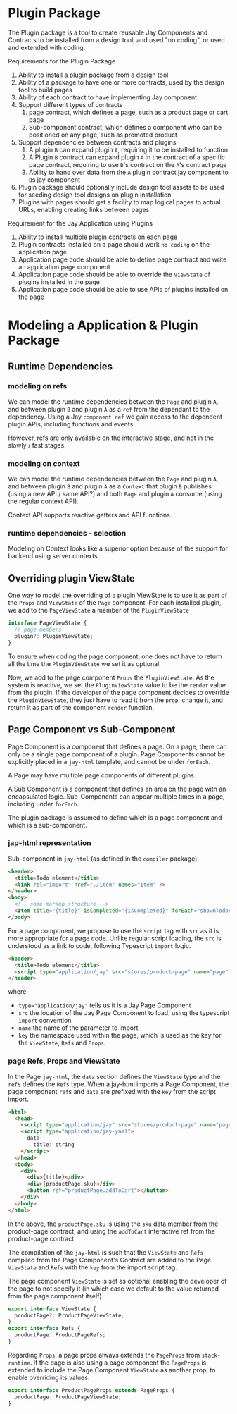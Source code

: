 # Plugin Package

The Plugin package is a tool to create reusable Jay Components and Contracts to be installed
from a design tool, and used "no coding", or used and extended with coding.

Requirements for the Plugin Package

1. Ability to install a plugin package from a design tool
2. Ability of a package to have one or more contracts, used by the design tool to build pages
3. Ability of each contract to have implementing Jay component
4. Support different types of contracts
   1. page contract, which defines a page, such as a product page or cart page
   2. Sub-component contract, which defines a component who can be positioned on any page, such as promoted product
5. Support dependencies between contracts and plugins
   1. A plugin `B` can expand plugin `A`, requiring it to be installed to function
   2. A Plugin `B` contract can expand plugin `A` in the contract of a specific page contract,
      requiring to use `B`'s contract on the `A`'s contract page
   3. Ability to hand over data from the `A` plugin contract jay component to `B`s jay component
6. Plugin package should optionally include design tool assets to be used for seeding design tool designs on plugin installation
7. Plugins with pages should get a facility to map logical pages to actual URLs, enabling creating links between pages.

Requirement for the Jay Application using Plugins

1. Ability to install multiple plugin contracts on each page
2. Plugin contracts installed on a page should work `no coding` on the application page
3. Application page code should be able to define page contract and write an application page component
4. Application page code should be able to override the `ViewState` of plugins installed in the page
5. Application page code should be able to use APIs of plugins installed on the page

# Modeling a Application & Plugin Package

## Runtime Dependencies

### modeling on refs

We can model the runtime dependencies between the `Page` and plugin `A`, and between plugin `B` and plugin `A`
as a `ref` from the dependant to the dependency. Using a Jay `component ref` we gain access to the dependent plugin
APIs, including functions and events.

However, refs are only available on the interactive stage, and not in the slowly / fast stages.

### modeling on context

We can model the runtime dependencies between the `Page` and plugin `A`, and between plugin `B` and plugin `A`
as a `Context` that plugin `B` publishes (using a new API / same API?) and both `Page` and plugin `A` consume (using the regular context API).

Context API supports reactive getters and API functions.

### runtime dependencies - selection

Modeling on Context looks like a superior option because of the support for backend using server contexts.

## Overriding plugin ViewState

One way to model the overriding of a plugin ViewState is to use it as part of the `Props` and `ViewState` of the `Page` component.
For each installed plugin, we add to the `PageViewState` a member of the `PluginViewState`

```typescript
interface PageViewState {
  // page members
  plugin?: PluginViewState;
}
```

To ensure when coding the page component, one does not have to return all the time the `PluginViewState` we set it as optional.

Now, we add to the page component `Props` the `PluginViewState`. As the system is reactive, we set the `PluginViewState`
value to be the `render` value from the plugin. If the developer of the page component decides to override the `PluginViewState`,
they just have to read it from the `prop`, change it, and return it as part of the component `render` function.

## Page Component vs Sub-Component

Page Component is a component that defines a page. On a page, there can only be a single page component of a plugin.
Page Components cannot be explicitly placed in a `jay-html` template, and cannot be under `forEach`.

A Page may have multiple page components of different plugins.

A Sub Component is a component that defines an area on the page with an encapsulated logic. Sub-Components can appear multiple
times in a page, including under `forEach`.

The plugin package is assumed to define which is a page component and which is a sub-component.

### jap-html representation

Sub-component in `jay-html` (as defined in the `compiler` package)

```html
<header>
  <title>Todo element</title>
  <link rel="import" href="./item" names="Item" />
</header>
<body>
  <!-- some markup structure -->
  <Item title="{title}" isCompleted="{isCompleted}" forEach="shownTodos" trackBy="id" ref="items" />
</body>
```

For a page component, we propose to use the `script` tag with `src` as it is more appropriate for a page code.
Unlike regular script loading, the `src` is understood as a link to code, following Typescript `import` logic.

```html
<header>
  <title>Todo element</title>
  <script type="application/jay" src="stores/product-page" name="page" key="productPage" />
</header>
```

where

- `type="application/jay"` tells us it is a Jay Page Component
- `src` the location of the Jay Page Component to load, using the typescript `import` convention
- `name` the name of the parameter to import
- `key` the namespace used within the page, which is used as the key for the `ViewState`, `Refs` and `Props`.

### page Refs, Props and ViewState

In the Page `jay-html`, the `data` section defines the `ViewState` type and the `ref`s defines the `Refs` type.
When a jay-html imports a Page Component, the page component `ref`s and `data` are prefixed with the `key` from the script import.

```html
<html>
  <head>
    <script type="application/jay" src="stores/product-page" name="page" key="productPage" />
    <script type="application/jay-yaml">
      data:
        title: string
    </script>
  </head>
  <body>
    <div>
      <div>{title}</div>
      <div>{productPage.sku}</div>
      <button ref="productPage.addToCart"></button>
    </div>
  </body>
</html>
```

In the above, the `productPage.sku` is using the `sku` data member from the product-page contract,
and using the `addToCart` interactive ref from the product-page contract.

The compilation of the `jay-html` is such that the `ViewState` and `Refs` compiled from the Page Component's Contract
are added to the Page `ViewState` and `Refs` with the `key` from the import script tag.

The page component `ViewState` is set as optional enabling the developer of the page to not specify it (in which case
we default to the value returned from the page component itself).

```typescript
export interface ViewState {
  productPage?: ProductPageViewState;
}
export interface Refs {
  productPage: ProductPageRefs;
}
```

Regarding `Props`, a page props always extends the `PageProps` from `stack-runtime`. If the page is also using a page component
the `PageProps` is extended to include the Page Component `ViewState` as another prop, to enable overriding its values.

```typescript
export interface ProductPageProps extends PageProps {
  productPage: ProductPageViewState;
}
```
